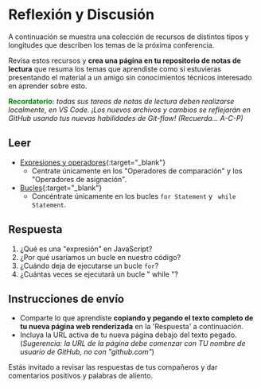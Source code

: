 # Reflexión y Discusión

A continuación se muestra una colección de recursos de distintos tipos y longitudes que describen los temas de la próxima conferencia.

Revisa estos recursos y **crea una página en tu repositorio de notas de lectura** que resuma los temas que aprendiste como si estuvieras presentando el material a un amigo sin conocimientos técnicos interesado en aprender sobre esto.

<strong style="color: green">Recordatorio:</strong> *todas sus tareas de notas de lectura deben realizarse localmente, en VS Code. ¡Los nuevos archivos y cambios se reflejarán en GitHub usando tus nuevas habilidades de Git-flow! (Recuerda... A-C-P)*

## Leer

* [Expresiones y operadores](https://developer.mozilla.org/en-US/docs/Web/JavaScript/Guide/Expressions_and_Operators){:target="_blank"}
   * Centrate únicamente en los "Operadores de comparación" y los "Operadores de asignación".
* [Bucles](https://developer.mozilla.org/en-US/docs/Web/JavaScript/Guide/Loops_and_iteration){:target="_blank"}
   * Concéntrate únicamente en los bucles `for Statement` y ` while Statement`.

## Respuesta

1. ¿Qué es una "expresión" en JavaScript?
2. ¿Por qué usaríamos un bucle en nuestro código?
3. ¿Cuándo deja de ejecutarse un bucle `for`?
4. ¿Cuántas veces se ejecutará un bucle " while "?

## Instrucciones de envío

* Comparte lo que aprendiste **copiando y pegando el texto completo de tu nueva página web renderizada** en la 'Respuesta' a continuación.
* Incluya la URL activa de tu nueva página debajo del texto pegado. (*Sugerencia: la URL de la página debe comenzar con TU nombre de usuario de GitHub, no con "github.com"*)

Estás invitado a revisar las respuestas de tus compañeros y dar comentarios positivos y palabras de aliento.

